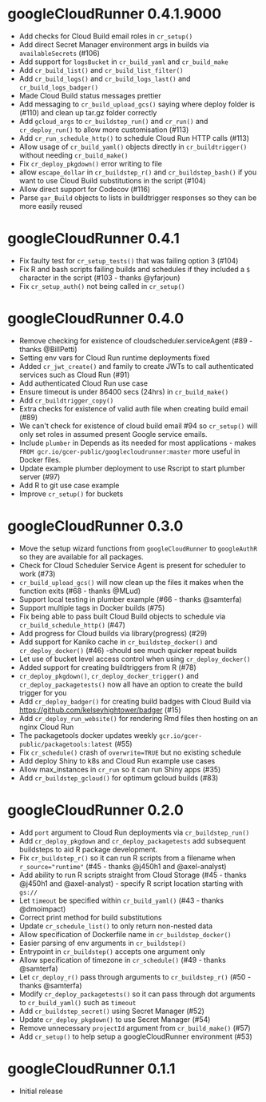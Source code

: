 # googleCloudRunner 0.4.1.9000

* Add checks for Cloud Build email roles in `cr_setup()`
* Add direct Secret Manager environment args in builds via `availableSecrets` (#106)
* Add support for `logsBucket` in `cr_build_yaml` and `cr_build_make`
* Add `cr_build_list()` and `cr_build_list_filter()` 
* Add `cr_build_logs()` and `cr_build_logs_last()` and `cr_build_logs_badger()`
* Made Cloud Build status messages prettier
* Add messaging to `cr_build_upload_gcs()` saying where deploy folder is (#110) and clean up tar.gz folder correctly
* Add `gcloud_args` to `cr_buildstep_run()` and `cr_run()` and `cr_deploy_run()` to allow more customisation (#113)
* Add `cr_run_schedule_http()` to schedule Cloud Run HTTP calls (#113)
* Allow usage of `cr_build_yaml()` objects directly in `cr_buildtrigger()` without needing `cr_build_make()`
* Fix `cr_deploy_pkgdown()` error writing to file
* allow `escape_dollar` in `cr_buildstep_r()` and `cr_buildstep_bash()` if you want to use Cloud Build substitutions in the script (#104)
* Allow direct support for Codecov (#116)
* Parse `gar_Build` objects to lists in buildtrigger responses so they can be more easily reused

# googleCloudRunner 0.4.1

* Fix faulty test for `cr_setup_tests()` that was failing option 3 (#104)
* Fix R and bash scripts failing builds and schedules if they included a `$` character in the script (#103 - thanks @yfarjoun)
* Fix `cr_setup_auth()` not being called in `cr_setup()`

# googleCloudRunner 0.4.0

* Remove checking for existence of cloudscheduler.serviceAgent (#89 - thanks @BillPetti)
* Setting env vars for Cloud Run runtime deployments fixed 
* Added `cr_jwt_create()` and family to create JWTs to call authenticated services such as Cloud Run (#91)
* Add authenticated Cloud Run use case
* Ensure timeout is under 86400 secs (24hrs) in `cr_build_make()`
* Add `cr_buildtrigger_copy()`
* Extra checks for existence of valid auth file when creating build email (#89)
* We can't check for existence of cloud build email #94 so `cr_setup()` will only set roles in assumed present Google service emails.
* Include `plumber` in Depends as its needed for most applications - makes `FROM gcr.io/gcer-public/googlecloudrunner:master` more useful in Docker files.
* Update example plumber deployment to use Rscript to start plumber server (#97)
* Add R to git use case example
* Improve `cr_setup()` for buckets

# googleCloudRunner 0.3.0

* Move the setup wizard functions from `googleCloudRunner` to `googleAuthR` so they are available for all packages.
* Check for Cloud Scheduler Service Agent is present for scheduler to work (#73)
* `cr_build_upload_gcs()` will now clean up the files it makes when the function exits (#68 - thanks @MLud)
* Support local testing in plumber example (#66 - thanks @samterfa)
* Support multiple tags in Docker builds (#75)
* Fix being able to pass built Cloud Build objects to schedule via `cr_build_schedule_http()` (#47)
* Add progress for Cloud builds via library(progress) (#29)
* Add support for Kaniko cache in `cr_buildstep_docker()` and `cr_deploy_docker()` (#46) -should see much quicker repeat builds
* Let use of bucket level access control when using `cr_deploy_docker()`
* Added support for creating buildtriggers from R (#78)
* `cr_deploy_pkgdown()`, `cr_deploy_docker_trigger()` and `cr_deploy_packagetests()` now all have an option to create the build trigger for you
* Add `cr_deploy_badger()` for creating build badges with Cloud Build via https://github.com/kelseyhightower/badger (#15)
* Add `cr_deploy_run_website()` for rendering Rmd files then hosting on an nginx Cloud Run
* The packagetools docker updates weekly `gcr.io/gcer-public/packagetools:latest` (#55)
* Fix `cr_schedule()` crash of `overwrite=TRUE` but no existing schedule
* Add deploy Shiny to k8s and Cloud Run example use cases
* Allow max_instances in `cr_run` so it can run Shiny apps (#35)
* Add `cr_buildstep_gcloud()` for optimum gcloud builds (#83)

# googleCloudRunner 0.2.0

* Add `port` argument to Cloud Run deployments via `cr_buildstep_run()`
* Add `cr_deploy_pkgdown` and `cr_deploy_packagetests` add subsequent buildsteps to aid R package development.
* Fix `cr_buildstep_r()` so it can run R scripts from a filename when `r_source="runtime"` (#45 - thanks @j450h1 and @axel-analyst)
* Add ability to run R scripts straight from Cloud Storage (#45 - thanks @j450h1 and @axel-analyst) - specify R script location starting with `gs://`
* Let `timeout` be specified within `cr_build_yaml()` (#43 - thanks @dmoimpact)
* Correct print method for build substitutions
* Update `cr_schedule_list()` to only return non-nested data
* Allow specification of Dockerfile name in `cr_buildstep_docker()`
* Easier parsing of env arguments in `cr_buildstep()`
* Entrypoint in `cr_buildstep()` accepts one argument only
* Allow specification of timezone in `cr_schedule()` (#49 - thanks @samterfa)
* Let `cr_deploy_r()` pass through arguments to `cr_buildstep_r()` (#50 - thanks @samterfa)
* Modify `cr_deploy_packagetests()` so it can pass through dot arguments to `cr_build_yaml()` such as `timeout`
* Add `cr_buildstep_secret()` using Secret Manager (#52)
* Update `cr_deploy_pkgdown()` to use Secret Manager (#54)
* Remove unnecessary `projectId` argument from `cr_build_make()` (#57)
* Add `cr_setup()` to help setup a googleCloudRunner environment (#53)

# googleCloudRunner 0.1.1

* Initial release
